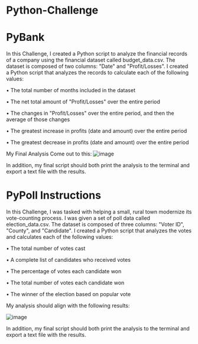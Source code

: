 # Python-Challenge

# PyBank

In this Challenge, I created a Python script to analyze the financial records of a company using the financial dataset called budget_data.csv. The dataset is composed of two columns: "Date" and "Profit/Losses".
I created a Python script that analyzes the records to calculate each of the following values:

•	The total number of months included in the dataset

•	The net total amount of "Profit/Losses" over the entire period

•	The changes in "Profit/Losses" over the entire period, and then the average of those changes

•	The greatest increase in profits (date and amount) over the entire period

•	The greatest decrease in profits (date and amount) over the entire period

My Final Analysis Come out to this:
![image](https://user-images.githubusercontent.com/126301312/228118876-761c2d06-0703-4053-8353-5f0ae26641e7.png)

In addition, my final script should both print the analysis to the terminal and export a text file with the results.

# PyPoll Instructions

In this Challenge, I was tasked with helping a small, rural town modernize its vote-counting process.
I was given a set of poll data called election_data.csv. The dataset is composed of three columns: "Voter ID", "County", and "Candidate". I created a Python script that analyzes the votes and calculates each of the following values:

•	The total number of votes cast

•	A complete list of candidates who received votes

•	The percentage of votes each candidate won

•	The total number of votes each candidate won

•	The winner of the election based on popular vote

My analysis should align with the following results:

![image](https://user-images.githubusercontent.com/126301312/228119472-fde62787-5c98-43f9-9c5f-eac97b411bb9.png)

In addition, my final script should both print the analysis to the terminal and export a text file with the results.

